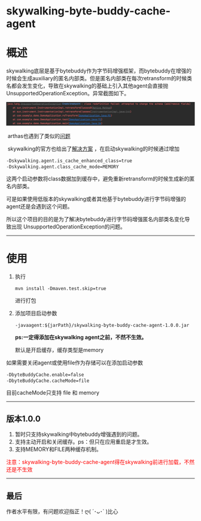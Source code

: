 # skywalking-byte-buddy-cache-agent

# 概述		

skywalking底层是基于bytebuddy作为字节码增强框架，而bytebuddy在增强的时候会生成auxiliary的匿名内部类。但是匿名内部类在每次retransform的时候类名都会发生变化，导致在skywalking的基础上引入其他agent会直接抛UnsupportedOperationException。异常截图如下。

![errorinfo](img/errorinfo.jpg)

​	arthas也遇到了类似的[问题]( https://github.com/alibaba/arthas/issues/1141)

​	skywalking的官方也给出了[解决方案](https://github.com/apache/skywalking/blob/master/docs/en/FAQ/Compatible-with-other-javaagent-bytecode-processing.md) ，在启动skywalking的时候通过增加 

```shell
-Dskywalking.agent.is_cache_enhanced_class=true 
-Dskywalking.agent.class_cache_mode=MEMORY
```

这两个启动参数将class数据加到缓存中，避免重新retransform的时候生成新的匿名内部类。

可是如果使用低版本的skywalking或者其他基于bytebuddy进行字节码增强的agent还是会遇到这个问题。

所以这个项目的目的是为了解决bytebuddy进行字节码增强匿名内部类名变化导致出现 UnsupportedOperationException的问题。

---

# 使用

1. 执行

   ```shell
   mvn install -Dmaven.test.skip=true
   ```

   进行打包

2. 添加项目启动参数

   ```shell
   -javaagent:${jarPath}/skywalking-byte-buddy-cache-agent-1.0.0.jar
   ```

   **ps:一定得添加在skywalking agent之前，不然不生效。**

   默认是开启缓存，缓存类型是memory

如果需要关闭agent或使用file作为存储可以在添加启动参数

```shell
-DbyteBuddyCache.enable=false
-DbyteBuddyCache.cacheMode=file
```

目前cacheMode只支持 file 和 memory

---

## 版本1.0.0

1. 暂时只支持skywalking中bytebuddy增强遇到的问题。
2. 支持主动开启和关闭缓存。ps：但只在应用重启是才生效。
3. 支持MEMORY和FILE两种缓存机制。

<font color=red >注意：skywalking-byte-buddy-cache-agent得在skywalking前进行加载，不然还是不生效</font>

---

## 最后

作者水平有限，有问题欢迎指正！ღ( ´･ᴗ･` )比心
